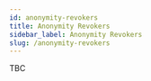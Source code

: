 ```yaml
---
id: anonymity-revokers
title: Anonymity Revokers
sidebar_label: Anonymity Revokers
slug: /anonymity-revokers
---
```


TBC

